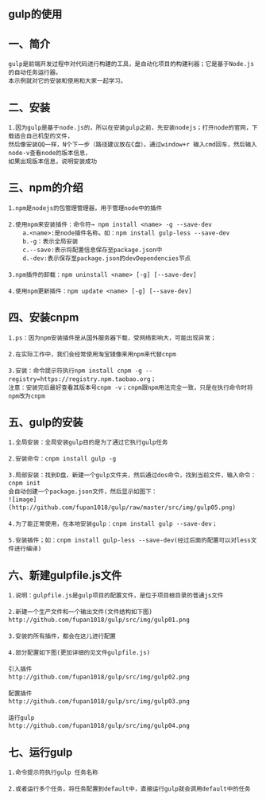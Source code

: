 gulp的使用
---------------------------------------------------------------
一、简介
-----------------
	gulp是前端开发过程中对代码进行构建的工具，是自动化项目的构建利器；它是基于Node.js的自动任务运行器。
	本示例就对它的安装和使用和大家一起学习。

二、安装
-----------------
	1.因为gulp是基于node.js的，所以在安装gulp之前，先安装nodejs；打开node的官网，下载适合自己机型的文件，
	然后像安装QQ一样，N个下一步（路径建议放在C盘）。通过window+r 输入cmd回车，然后输入node-v查看node的版本信息，
	如果出现版本信息，说明安装成功

三、npm的介绍
-----------------
	1.npm是nodejs的包管理管理器，用于管理node中的插件

	2.使用npm来安装插件：命令符→ npm install <name> -g --save-dev
		a.<name>:是node插件名称。如：npm install gulp-less --save-dev
		b.-g：表示全局安装
		c.--save:表示将配置信息保存至package.json中
		d.-dev:表示保存至package.json的devDependencies节点

	3.npm插件的卸载：npm uninstall <name> [-g] [--save-dev]

	4.使用npm更新插件：npm update <name> [-g] [--save-dev]

四、安装cnpm
-----------------
	1.ps：因为npm安装插件是从国外服务器下载，受网络影响大，可能出现异常；

	2.在实际工作中，我们会经常使用淘宝镜像来用npm来代替cnpm

	3.安装：命令提示符执行npm install cnpm -g --registry=https://registry.npm.taobao.org；
	注意：安装完后最好查看其版本号cnpm -v；cnpm跟npm用法完全一致，只是在执行命令时将npm改为cnpm

五、gulp的安装
--------------------
	1.全局安装：全局安装gulp目的是为了通过它执行gulp任务

	2.安装命令：cnpm install gulp -g

	3.局部安装：找到D盘，新建一个gulp文件夹，然后通过dos命令，找到当前文件，输入命令：cnpm init  
	会自动创建一个package.json文件，然后显示如图下：
	![image](http://github.com/fupan1018/gulp/raw/master/src/img/gulp05.png)

	4.为了能正常使用，在本地安装gulp：cnpm install gulp --save-dev；

	5.安装插件；如：cnpm install gulp-less --save-dev(经过后面的配置可以对less文件进行编译)

六、新建gulpfile.js文件
----------------------------
	1.说明：gulpfile.js是gulp项目的配置文件，是位于项目根目录的普通js文件

	2.新建一个生产文件和一个输出文件(文件结构如下图)
	http://github.com/fupan1018/gulp/src/img/gulp01.png

	3.安装的所有插件，都会在这儿进行配置

	4.部分配置如下图(更加详细的见文件gulpfile.js)

	引入插件
	http://github.com/fupan1018/gulp/src/img/gulp02.png

	配置插件
	http://github.com/fupan1018/gulp/src/img/gulp03.png

	运行gulp
	http://github.com/fupan1018/gulp/src/img/gulp04.png

七、运行gulp
-----------------------------
	1.命令提示符执行gulp 任务名称

	2.或者运行多个任务，将任务配置到default中，直接运行gulp就会调用default中的任务
